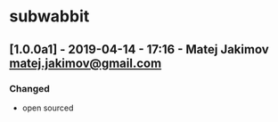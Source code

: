 # subwabbit

## [1.0.0a1] - 2019-04-14 - 17:16 - Matej Jakimov <matej.jakimov@gmail.com>
### Changed
- open sourced

